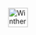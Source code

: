 <p align="left"> <a href="[meu canal](https://www.youtube.com/channel/UCOrFx4K4bHJQbPMcEHhqcaw)" target="_blank" rel="noreferrer"> <img src="https://raw.githubusercontent.com/devicons/devicon/master/icons/java/java-original.svg](https://github.com/Winther88/Winther88/blob/main/gitHub%20readme.png" alt="Winther" width="40" height="40"/> </a> </p>

